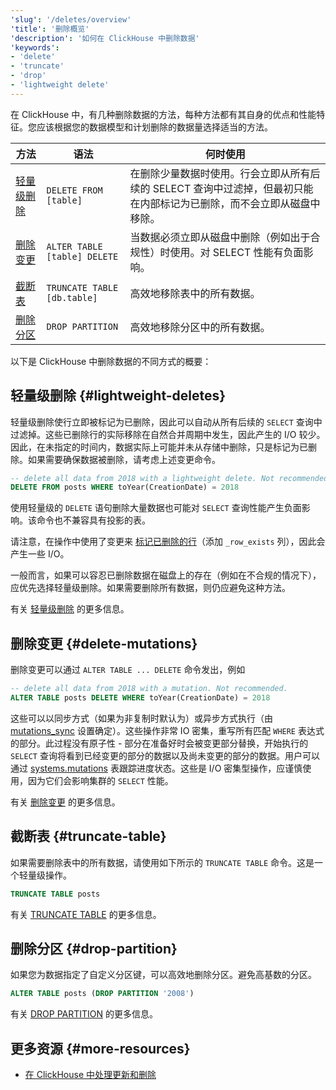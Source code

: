 ```yaml
---
'slug': '/deletes/overview'
'title': '删除概览'
'description': '如何在 ClickHouse 中删除数据'
'keywords':
- 'delete'
- 'truncate'
- 'drop'
- 'lightweight delete'
---
```


在 ClickHouse 中，有几种删除数据的方法，每种方法都有其自身的优点和性能特征。您应该根据您的数据模型和计划删除的数据量选择适当的方法。

| 方法 | 语法 | 何时使用 |
| --- | --- | --- |
| [轻量级删除](/guides/developer/lightweight-delete) | `DELETE FROM [table]` | 在删除少量数据时使用。行会立即从所有后续的 SELECT 查询中过滤掉，但最初只能在内部标记为已删除，而不会立即从磁盘中移除。 |
| [删除变更](/sql-reference/statements/alter/delete) | `ALTER TABLE [table] DELETE` | 当数据必须立即从磁盘中删除（例如出于合规性）时使用。对 SELECT 性能有负面影响。 |
| [截断表](/sql-reference/statements/truncate) | `TRUNCATE TABLE [db.table]` | 高效地移除表中的所有数据。 |
| [删除分区](/sql-reference/statements/alter/partition#drop-partitionpart) | `DROP PARTITION` | 高效地移除分区中的所有数据。 |

以下是 ClickHouse 中删除数据的不同方式的概要：

## 轻量级删除 {#lightweight-deletes}

轻量级删除使行立即被标记为已删除，因此可以自动从所有后续的 `SELECT` 查询中过滤掉。这些已删除行的实际移除在自然合并周期中发生，因此产生的 I/O 较少。因此，在未指定的时间内，数据实际上可能并未从存储中删除，只是标记为已删除。如果需要确保数据被删除，请考虑上述变更命令。

```sql
-- delete all data from 2018 with a lightweight delete. Not recommended.
DELETE FROM posts WHERE toYear(CreationDate) = 2018
```

使用轻量级的 `DELETE` 语句删除大量数据也可能对 `SELECT` 查询性能产生负面影响。该命令也不兼容具有投影的表。

请注意，在操作中使用了变更来 [标记已删除的行](/sql-reference/statements/delete#how-lightweight-deletes-work-internally-in-clickhouse)（添加 `_row_exists` 列），因此会产生一些 I/O。

一般而言，如果可以容忍已删除数据在磁盘上的存在（例如在不合规的情况下），应优先选择轻量级删除。如果需要删除所有数据，则仍应避免这种方法。

有关 [轻量级删除](/guides/developer/lightweight-delete) 的更多信息。

## 删除变更 {#delete-mutations}

删除变更可以通过 `ALTER TABLE ... DELETE` 命令发出，例如 

```sql
-- delete all data from 2018 with a mutation. Not recommended.
ALTER TABLE posts DELETE WHERE toYear(CreationDate) = 2018
```

这些可以以同步方式（如果为非复制时默认为）或异步方式执行（由 [mutations_sync](/operations/settings/settings#mutations_sync) 设置确定）。这些操作非常 IO 密集，重写所有匹配 `WHERE` 表达式的部分。此过程没有原子性 - 部分在准备好时会被变更部分替换，开始执行的 `SELECT` 查询将看到已经变更的部分的数据以及尚未变更的部分的数据。用户可以通过 [systems.mutations](/operations/system-tables/mutations#monitoring-mutations) 表跟踪进度状态。这些是 I/O 密集型操作，应谨慎使用，因为它们会影响集群的 `SELECT` 性能。

有关 [删除变更](/sql-reference/statements/alter/delete) 的更多信息。

## 截断表 {#truncate-table}

如果需要删除表中的所有数据，请使用如下所示的 `TRUNCATE TABLE` 命令。这是一个轻量级操作。

```sql
TRUNCATE TABLE posts
```

有关 [TRUNCATE TABLE](/sql-reference/statements/truncate) 的更多信息。

## 删除分区 {#drop-partition}

如果您为数据指定了自定义分区键，可以高效地删除分区。避免高基数的分区。

```sql
ALTER TABLE posts (DROP PARTITION '2008')
```

有关 [DROP PARTITION](/sql-reference/statements/alter/partition) 的更多信息。

## 更多资源 {#more-resources}

- [在 ClickHouse 中处理更新和删除](https://clickhouse.com/blog/handling-updates-and-deletes-in-clickhouse)
